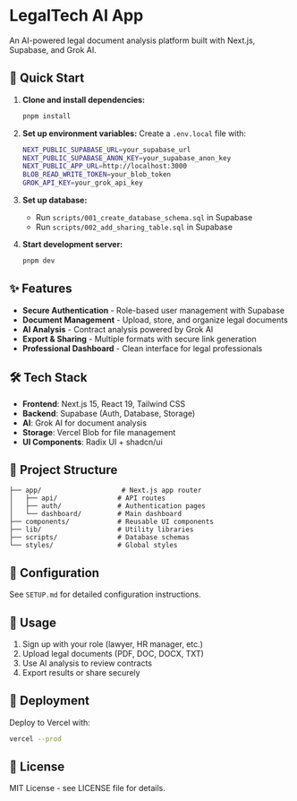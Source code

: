 # LegalTech AI App

An AI-powered legal document analysis platform built with Next.js, Supabase, and Grok AI.

## 🚀 Quick Start

1. **Clone and install dependencies:**
   ```bash
   pnpm install
   ```

2. **Set up environment variables:**
   Create a `.env.local` file with:
   ```bash
   NEXT_PUBLIC_SUPABASE_URL=your_supabase_url
   NEXT_PUBLIC_SUPABASE_ANON_KEY=your_supabase_anon_key
   NEXT_PUBLIC_APP_URL=http://localhost:3000
   BLOB_READ_WRITE_TOKEN=your_blob_token
   GROK_API_KEY=your_grok_api_key
   ```

3. **Set up database:**
   - Run `scripts/001_create_database_schema.sql` in Supabase
   - Run `scripts/002_add_sharing_table.sql` in Supabase

4. **Start development server:**
   ```bash
   pnpm dev
   ```

## ✨ Features

- **Secure Authentication** - Role-based user management with Supabase
- **Document Management** - Upload, store, and organize legal documents
- **AI Analysis** - Contract analysis powered by Grok AI
- **Export & Sharing** - Multiple formats with secure link generation
- **Professional Dashboard** - Clean interface for legal professionals

## 🛠️ Tech Stack

- **Frontend**: Next.js 15, React 19, Tailwind CSS
- **Backend**: Supabase (Auth, Database, Storage)
- **AI**: Grok AI for document analysis
- **Storage**: Vercel Blob for file management
- **UI Components**: Radix UI + shadcn/ui

## 📁 Project Structure

```
├── app/                    # Next.js app router
│   ├── api/               # API routes
│   ├── auth/              # Authentication pages
│   └── dashboard/         # Main dashboard
├── components/            # Reusable UI components
├── lib/                   # Utility libraries
├── scripts/               # Database schemas
└── styles/                # Global styles
```

## 🔧 Configuration

See `SETUP.md` for detailed configuration instructions.

## 📱 Usage

1. Sign up with your role (lawyer, HR manager, etc.)
2. Upload legal documents (PDF, DOC, DOCX, TXT)
3. Use AI analysis to review contracts
4. Export results or share securely

## 🚀 Deployment

Deploy to Vercel with:
```bash
vercel --prod
```

## 📄 License

MIT License - see LICENSE file for details.
